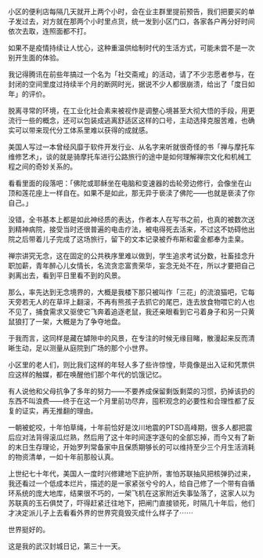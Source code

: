 小区的便利店每隔几天就开上两个小时，会在业主群里提前预告，我们把要买的单子发过去，对方就在那两个小时里点货，统一发到小区门口，各家各户再分好时间依次去取，连照面都不打。

如果不是疫情持续让人忧心，这种重温供给制时代的生活方式，可能未尝不是一次别开生面的体验。

我记得腾讯在前些年搞过一个名为「社交斋戒」的活动，请了不少志愿者参与，在封闭的空间里度过持续半个月的断网时光，据说不少人都很崩溃，给出了「度日如年」的评价。

脱离寻常的环境，在工业化社会素来被视作是调整心境甚至大彻大悟的手段，用更流行一些的概念，还可以包装成逃离舒适区这样的口号，主动选择克服苦难，也确实可以带来现代分工体系里难以获得的成就感。

美国人写过一本曾经风靡于软件开发行业、从名字来听就很奇怪的书「禅与摩托车维修艺术」，谈的就是骑摩托车进行公路旅行的途中是如何理解禅宗文化和机械工程之间的奇妙关系的。

看看里面的段落吧：「佛陀或耶稣坐在电脑和变速器的齿轮旁边修行，会像坐在山顶和莲花座上一样自在。如果不是如此，那无异于亵渎了佛陀——也就是亵渎了你自己。」

没错，全书基本上都是如此神经质的表达，作者本人在写书之前，也真的被数次送到精神病院，接受当时还很普遍的电击疗法，被电得死去活来，不过这不妨碍他出院之后带着儿子完成了这场旅行，留下的文本记录被乔布斯和霍金都奉为圭臬。

禅宗讲究无念，这在固定的公共秩序里难以做到，学生追求考试分数，社畜挂念升职加薪，青年醉心儿女情长，名流贪恋富贵荣华，妄念无处不在，所以才要把自己剥离出去，看到平日里看不到的风景。

那么，率先达到无念境界的，大概是我楼下那只被叫作「三花」的流浪猫吧，它每天旁若无人的在草坪上翻滚，不再有熊孩子去抓它的尾巴，连去放食物喂它的人也不见了，捕食需求又驱使它飞奔着追逐老鼠，我还亲眼看到它弓着身子和另一只黄鼠狼打了一架，大概是为了争夺地盘。

于我而言，这同样是藏在罅隙中的风景，在专注的时候无缘目睹，散漫起来反而清晰生动，足以测量从庭院到广场的那个小世界。

小区里的老人们，则比我们这样的年轻人多了些许惊惶，毕竟像是出入证和凭票供应这样的触媒，都在唤醒他们那个年代的饥饿记忆。

有人说他和父母抗争了多年的努力——不要养成保留剩饭剩菜的习惯，扔掉该扔的东西不叫浪费——终于在这一个月里前功尽弃，囤积观念的必要性和合理性都了反复的证实，再无推翻的理由。

一朝被蛇咬，十年怕草绳，十年前恰好是汶川地震的PTSD高峰期，很多人都把震后应对法背得滚瓜烂熟，然后用了这十年时间逐字逐句的全部忘掉，而今又有了新的末日生存理论，开始罗列常备家中且保质期够长的可以维持至少三个月生活消耗的物资清单，一如十年前那般认真。

上世纪七十年代，美国人一度时兴修建地下庇护所，害怕苏联抽风把核弹扔过来，我还看过一个低成本烂片，描述的是一家紧张兮兮的人，给自己修了一个带有自循环系统的庞大地库，结果很不巧的，一架飞机在这家附近失事坠落了，这家人以为苏联真的玉石俱焚了，吓得赶紧迁往地下，把闸门直接锁死，时隔几十年后，他们才决定派儿子上去看看外界的世界究竟毁灭成什么样子了⋯⋯

世界挺好的。

这是我的武汉封城日记，第三十一天。 